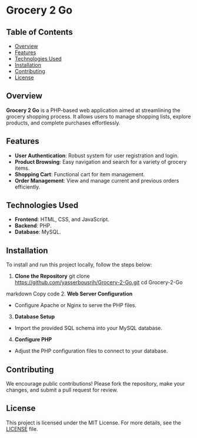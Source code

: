 # Grocery 2 Go

## Table of Contents
- [Overview](#overview)
- [Features](#features)
- [Technologies Used](#technologies-used)
- [Installation](#installation)
- [Contributing](#contributing)
- [License](#license)

## Overview
**Grocery 2 Go** is a PHP-based web application aimed at streamlining the grocery shopping process. It allows users to manage shopping lists, explore products, and complete purchases effortlessly.

## Features
- **User Authentication**: Robust system for user registration and login.
- **Product Browsing**: Easy navigation and search for a variety of grocery items.
- **Shopping Cart**: Functional cart for item management.
- **Order Management**: View and manage current and previous orders efficiently.

## Technologies Used
- **Frontend**: HTML, CSS, and JavaScript.
- **Backend**: PHP.
- **Database**: MySQL.

## Installation
To install and run this project locally, follow the steps below:
1. **Clone the Repository**
git clone https://github.com/yasserbousrih/Grocery-2-Go.git cd Grocery-2-Go

markdown
Copy code
2. **Web Server Configuration**
- Configure Apache or Nginx to serve the PHP files.
3. **Database Setup**
- Import the provided SQL schema into your MySQL database.
4. **Configure PHP**
- Adjust the PHP configuration files to connect to your database.

## Contributing
We encourage public contributions! Please fork the repository, make your changes, and submit a pull request for review.

## License
This project is licensed under the MIT License. For more details, see the [LICENSE](LICENSE) file.
